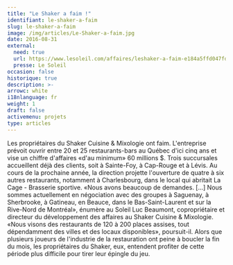 ```yaml
---
title: "Le Shaker a faim !"
identifiant: le-shaker-a-faim
slug: le-shaker-a-faim
image: /img/articles/Le-Shaker-a-faim.jpg
date: 2016-08-31
external:
  need: true
  url: https://www.lesoleil.com/affaires/leshaker-a-faim-e184a5ffd047fd58f3e258b44a8e1628
  presse: Le Soleil
occasion: false
historique: true
description: >-
arrowc: white
i18nlanguage: fr
weight: 1
draft: false
activemenu: projets
type: articles
---
```

Les propriétaires du Shaker Cuisine & Mixologie ont faim. L'entreprise prévoit ouvrir entre 20 et 25 restaurants-bars au Québec d'ici cinq ans et vise un chiffre d'affaires «d'au minimum» 60 millions $. Trois succursales accueillent déjà des clients, soit à Sainte-Foy, à Cap-Rouge et à Lévis. Au cours de la prochaine année, la direction projette l'ouverture de quatre à six autres restaurants, notamment à Charlesbourg, dans le local qui abritait La Cage - Brasserie sportive. «Nous avons beaucoup de demandes. [...] Nous sommes actuellement en négociation avec des groupes à Saguenay, à Sherbrooke, à Gatineau, en Beauce, dans le Bas-Saint-Laurent et sur la Rive-Nord de Montréal», énumère au Soleil Luc Beaumont, copropriétaire et directeur du développement des affaires au Shaker Cuisine & Mixologie. «Nous visons des restaurants de 120 à 200 places assises, tout dépendamment des villes et des locaux disponibles», poursuit-il. Alors que plusieurs joueurs de l'industrie de la restauration ont peine à boucler la fin du mois, les propriétaires du Shaker, eux, entendent profiter de cette période plus difficile pour tirer leur épingle du jeu.

